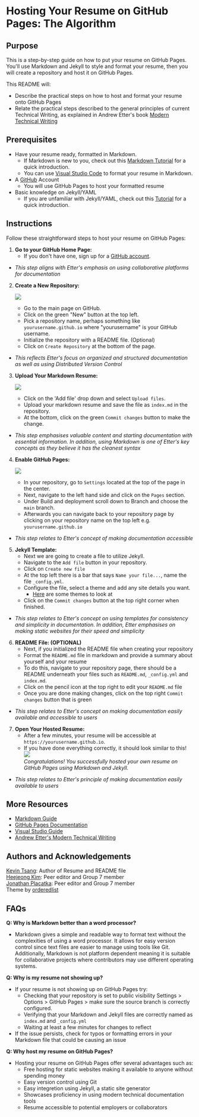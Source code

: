 # Hosting Your Resume on GitHub Pages: The Algorithm

## Purpose
This is a step-by-step guide on how to put your resume on GitHub Pages. You'll use Markdown and Jekyll to style and format your resume, then you will create a repository and host it on GitHub Pages.  

This README will:  
- Describe the practical steps on how to host and format your resume onto GitHub Pages
- Relate the practical steps described to the general principles of current Technical Writing, as explained in Andrew Etter's book [Modern Technical Writing](https://www.amazon.ca/Modern-Technical-Writing-Introduction-Documentation-ebook/dp/B01A2QL9SS)


## Prerequisites
- Have your resume ready, formatted in Markdown.
   - If Markdown is new to you, check out this [Markdown Tutorial](https://www.markdowntutorial.com/) for a quick introduction.
   - You can use [Visual Studio Code](https://visualstudio.microsoft.com/downloads/) to format your resume in Markdown.
- A [GitHub](https://github.com/) Account
   - You will use GitHub Pages to host your formatted resume
- Basic knowledge on Jekyll/YAML
   - If you are unfamiliar with Jekyll/YAML, check out this [Tutorial](https://idratherbewriting.com/documentation-theme-jekyll/mydoc_yaml_tutorial.html) for a quick introduction.

## Instructions
Follow these straightforward steps to host your resume on GitHub Pages:

1. **Go to your GitHub Home Page:**
   - If you don't have one, sign up for a [GitHub account](https://github.com/).
- *This step aligns with Etter's emphasis on using collaborative platforms for documentation*

2. **Create a New Repository:**  

   ![](https://github.com/tsangkevin99/tsangkevin99.github.io/blob/main/Gifs/newrepo.gif?raw=true)
   - Go to the main page on GitHub.
   - Click on the green "New" button at the top left.
   - Pick a repository name, perhaps something like `yourusername.github.io` where "yourusername" is your GitHub username.
   - Initialize the repository with a README file. (Optional)
   - Click on `Create Repository` at the bottom of the page.  
- *This reflects Etter's focus on organized and structured documentation as well as using Distributed Version Control*

3. **Upload Your Markdown Resume:**  

   ![](https://github.com/tsangkevin99/tsangkevin99.github.io/blob/main/Gifs/upload.gif?raw=true)
   - Click on the 'Add file' drop down and select `Upload files`.
   - Upload your markdown resume and save the file as `index.md` in the repository.
   - At the bottom, click on the green `Commit changes` button to make the change.
- *This step emphasises valuable content and starting documentation with essential information. In addition, using Markdown is one of Etter's key concepts as they believe it has the cleanest syntax*

4. **Enable GitHub Pages:**  

   ![](https://github.com/tsangkevin99/tsangkevin99.github.io/blob/main/Gifs/gitpages.gif?raw=true)
   - In your repository, go to `Settings` located at the top of the page in the center.
   - Next, navigate to the left hand side and click on the `Pages` section.
   - Under Build and deployment scroll down to Branch and choose the `main` branch.
   - Afterwards you can navigate back to your repository page by clicking on your repository name on the top left e.g. `yourusername.github.io`
- *This step relates to Etter's concept of making documentation accessible*

5. **Jekyll Template:**
   - Next we are going to create a file to utilize Jekyll.
   - Navigate to the `Add file` button in your repository.
   - Click on `Create new file` 
   - At the top left there is a bar that says `Name your file...`, name the file `_config.yml`.
   - Configure the file, select a theme and add any site details you want.
      - [Here](https://jekyllrb.com/docs/themes/) are some themes to look at 
   - Click on the `Commit changes` button at the top right corner when finished.
- *This step relates to Etter's concept on using templates for consistency and simplicity in documentation. In addition, Etter emphasises on making static websites for their speed and simplicity*

6. **README File: (OPTIONAL)**
   - Next, if you initialized the README file when creating your repository
   - Format the `README.md` file in markdown and provide a summary about yourself and your resume
   - To do this, navigate to your repository page, there should be a README underneath your files such as `README.md`, `_config.yml` and `index.md`.
   - Click on the pencil icon at the top right to edit your `README.md` file
   - Once you are done making changes, click on the top right `Commit changes` button that is green  
- *This step relates to Etter's concept on making documentation easily available and accessible to users*

7. **Open Your Hosted Resume:**
   - After a few minutes, your resume will be accessible at `https://yourusername.github.io`.
   - If you have done everything correctly, it should look similar to this!  
![](https://github.com/tsangkevin99/tsangkevin99.github.io/blob/main/Gifs/demo.gif?raw=true)  
*Congratulations! You successfully hosted your own resume on GitHub Pages using Markdown and Jekyll.*
- *This step relates to Etter's principle of making documentation easily available to users*

## More Resources
- [Markdown Guide](https://www.markdownguide.org/)
- [GitHub Pages Documentation](https://docs.github.com/en/pages)
- [Visual Studio Guide](https://code.visualstudio.com/docs/introvideos/basics)
- [Andrew Etter's Modern Technical Writing](https://www.amazon.ca/Modern-Technical-Writing-Introduction-Documentation-ebook/dp/B01A2QL9SS)

## Authors and Acknowledgements
[Kevin Tsang](https://github.com/tsangkevin99): Author of Resume and README file  
[Heejeong Kim](https://github.com/Heejoy): Peer editor and Group 7 member  
[Jonathan Placatka](https://github.com/jonathanplacatka): Peer editor and Group 7 member  
Theme by [orderedlist](https://github.com/orderedlist)

## FAQs

**Q: Why is Markdown better than a word processor?**  
- Markdown gives a simple and readable way to format text without the complexities of using a word processor. It allows for easy version control since text files are easier to manage using tools like Git. Additionally, Markdown is not platform dependent meaning it is suitable for collaborative projects where contributors may use different operating systems.

**Q: Why is my resume not showing up?**  
- If your resume is not showing up on GitHub Pages try:
   - Checking that your repository is set to public visibility Settings > Options > GitHub Pages > make sure the source branch is correctly configured.  
   - Verifying that your Markdown and Jekyll files are correctly named as `index.md` and `_config.yml`
   - Waiting at least a few minutes for changes to reflect
- If the issue persists, check for typos or formatting errors in your Markdown file that could be causing an issue

**Q: Why host my resume on GitHub Pages?**  
- Hosting your resume on GitHub Pages offer several advantages such as:
   - Free hosting for static websites making it available to anyone without spending money
   - Easy version control using Git
   - Easy integretion using Jekyll, a static site generator
   - Showcases proficiency in using modern technical documentation tools
   - Resume accessible to potential employers or collaborators

